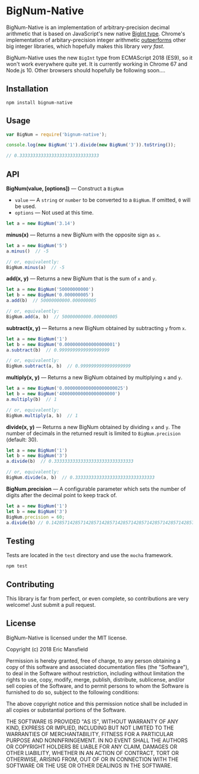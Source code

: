 # BigNum-Native #

BigNum-Native is an implementation of arbitrary-precision decimal arithmetic that is based on JavaScript's new native [BigInt type](https://github.com/tc39/proposal-bigint). Chrome's implementation of arbitary-precision integer arithmetic [outperforms](https://developers.google.com/web/updates/2018/05/bigint) other big integer libraries, which hopefully makes this library *very fast*.

BigNum-Native uses the new `BigInt` type from ECMAScript 2018 (ES9), so it won't work everywhere quite yet. It is currently working in Chrome 67 and Node.js 10. Other browsers should hopefully be following soon....

## Installation ##

```
npm install bignum-native
```

## Usage ##

```js
var BigNum = require('bignum-native');

console.log(new BigNum('1').divide(new BigNum('3')).toString());

// 0.333333333333333333333333333333
```

## API ##

**BigNum(value, [options])** &mdash; Construct a `BigNum`
- `value` &mdash; A `string` or `number` to be converted to a `BigNum`. If omitted, `0` will be used.
- `options` &mdash; Not used at this time.

```js
let a = new BigNum('3.14')
```

**minus(x)** &mdash; Returns a new BigNum with the opposite sign as `x`.

```js
let a = new BigNum('5')
a.minus()  // -5

// or, equivalently:
BigNum.minus(a)  // -5
```

**add(x, y)** &mdash; Returns a new BigNum that is the sum of `x` and `y`.

```js
let a = new BigNum('50000000000')
let b = new BigNum('0.000000005')
a.add(b)  // 50000000000.000000005

// or, equivalently:
BigNum.add(a, b)  // 50000000000.000000005
```

**subtract(x, y)** &mdash; Returns a new BigNum obtained by subtracting `y` from `x`.

```js
let a = new BigNum('1')
let b = new BigNum('0.0000000000000000001')
a.subtract(b)  // 0.9999999999999999999

// or, equivalently:
BigNum.subtract(a, b)  // 0.9999999999999999999
```

**multiply(x, y)** &mdash; Returns a new BigNum obtained by multiplying `x` and `y`.

```js
let a = new BigNum('0.0000000000000000000025')
let b = new BigNum('400000000000000000000')
a.multiply(b)  // 1

// or, equivalently:
BigNum.multiply(a, b)  // 1
```

**divide(x, y)** &mdash; Returns a new BigNum obtained by dividing `x` and `y`. The number of decimals in the returned result is limited to `BigNum.precision` (default: 30).

```js
let a = new BigNum('1')
let b = new BigNum('3')
a.divide(b)  // 0.333333333333333333333333333333

// or, equivalently:
BigNum.divide(a, b)  // 0.333333333333333333333333333333
```

**BigNum.precision** &mdash; A configurable parameter which sets the number of digits after the decimal point to keep track of.

```js
let a = new BigNum('1')
let b = new BigNum('3')
BigNum.precision = 60;
a.divide(b) // 0.142857142857142857142857142857142857142857142857142857142857
```

## Testing ##

Tests are located in the `test` directory and use the `mocha` framework.

```
npm test
```


## Contributing ##

This library is far from perfect, or even complete, so contributions are very welcome! Just submit a pull request.

## License ##

BigNum-Native is licensed under the MIT license.

Copyright (c) 2018 Eric Mansfield

Permission is hereby granted, free of charge, to any person obtaining a copy
of this software and associated documentation files (the "Software"), to deal
in the Software without restriction, including without limitation the rights
to use, copy, modify, merge, publish, distribute, sublicense, and/or sell
copies of the Software, and to permit persons to whom the Software is
furnished to do so, subject to the following conditions:

The above copyright notice and this permission notice shall be included in all
copies or substantial portions of the Software.

THE SOFTWARE IS PROVIDED "AS IS", WITHOUT WARRANTY OF ANY KIND, EXPRESS OR
IMPLIED, INCLUDING BUT NOT LIMITED TO THE WARRANTIES OF MERCHANTABILITY,
FITNESS FOR A PARTICULAR PURPOSE AND NONINFRINGEMENT. IN NO EVENT SHALL THE
AUTHORS OR COPYRIGHT HOLDERS BE LIABLE FOR ANY CLAIM, DAMAGES OR OTHER
LIABILITY, WHETHER IN AN ACTION OF CONTRACT, TORT OR OTHERWISE, ARISING FROM,
OUT OF OR IN CONNECTION WITH THE SOFTWARE OR THE USE OR OTHER DEALINGS IN THE
SOFTWARE.
